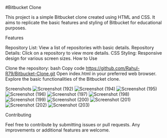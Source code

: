 #Bitbucket Clone

This project is a simple Bitbucket clone created using HTML and CSS. It aims to replicate the basic features and styling of Bitbucket for educational purposes.

Features

Repository List: View a list of repositories with basic details.
Repository Details: Click on a repository to view more details.
CSS Styling: Responsive design for various screen sizes.
How to Use

Clone the repository:
bash
Copy code
https://github.com/Rahul-R79/Bitbucket-Clone.git
Open index.html in your preferred web browser.
Explore the basic functionalities of the Bitbucket clone.

Screenshots
![Screenshot (192)](https://github.com/Rahul-R79/Bitbucket-Clone/assets/158848606/0473a578-a93e-45d4-ab6d-9d6b0ba1d429)
![Screenshot (194)](https://github.com/Rahul-R79/Bitbucket-Clone/assets/158848606/f329900d-e1bd-4853-b230-d97b197388fe)
![Screenshot (195)](https://github.com/Rahul-R79/Bitbucket-Clone/assets/158848606/0f05e298-3f44-4eef-bc92-a1fef6fe3e07)
![Screenshot (196)](https://github.com/Rahul-R79/Bitbucket-Clone/assets/158848606/8861d4fe-4b4c-45b2-86f7-cc8768371e25)
![Screenshot (197)](https://github.com/Rahul-R79/Bitbucket-Clone/assets/158848606/6f8d76ad-beca-44e8-98be-71b5dae4f7e2)
![Screenshot (198)](https://github.com/Rahul-R79/Bitbucket-Clone/assets/158848606/2d4546ad-fbf8-4cd2-9d7f-3601e69838b2)
![Screenshot (199)](https://github.com/Rahul-R79/Bitbucket-Clone/assets/158848606/90f68eaa-0f3a-4be5-9851-91412488b786)
![Screenshot (200)](https://github.com/Rahul-R79/Bitbucket-Clone/assets/158848606/fdfd050b-024f-422f-8564-2c1c02128f50)
![Screenshot (201)](https://github.com/Rahul-R79/Bitbucket-Clone/assets/158848606/959a3220-9941-4757-a867-ef3e2441bd90)
![Screenshot (202)](https://github.com/Rahul-R79/Bitbucket-Clone/assets/158848606/319f2bd0-a2b2-468b-b145-dae13dbdde8b)
![Screenshot (203)](https://github.com/Rahul-R79/Bitbucket-Clone/assets/158848606/30679c0e-9cd3-4f95-84d8-5530e32cb25d)

Contributing

Feel free to contribute by submitting issues or pull requests. Any improvements or additional features are welcome.


